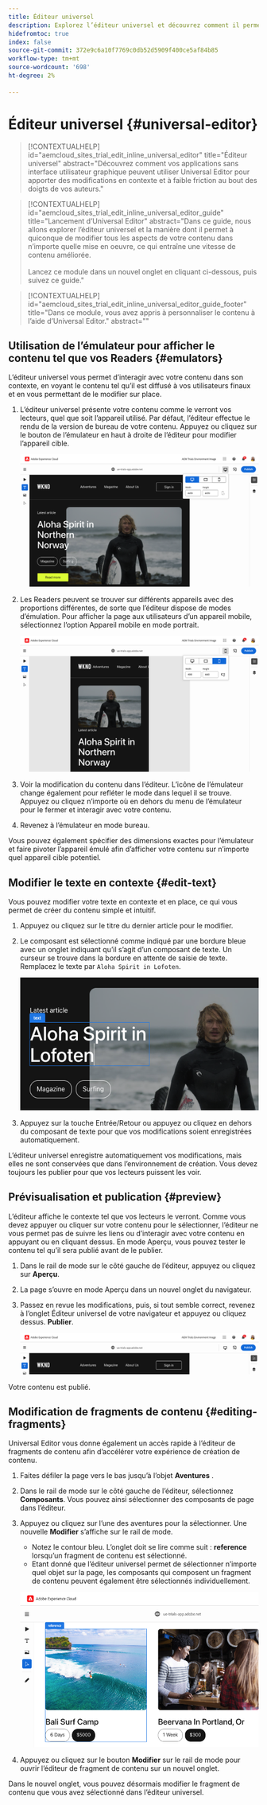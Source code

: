 ```yaml
---
title: Éditeur universel
description: Explorez l’éditeur universel et découvrez comment il permet à n’importe qui de modifier n’importe quel aspect de votre contenu dans n’importe quelle mise en oeuvre.
hidefromtoc: true
index: false
source-git-commit: 372e9c6a10f7769c0db52d5909f400ce5af84b85
workflow-type: tm+mt
source-wordcount: '698'
ht-degree: 2%

---
```



# Éditeur universel {#universal-editor}

>[!CONTEXTUALHELP]
>id="aemcloud_sites_trial_edit_inline_universal_editor"
>title="Éditeur universel"
>abstract="Découvrez comment vos applications sans interface utilisateur graphique peuvent utiliser Universal Editor pour apporter des modifications en contexte et à faible friction au bout des doigts de vos auteurs."

>[!CONTEXTUALHELP]
>id="aemcloud_sites_trial_edit_inline_universal_editor_guide"
>title="Lancement d’Universal Editor"
>abstract="Dans ce guide, nous allons explorer l’éditeur universel et la manière dont il permet à quiconque de modifier tous les aspects de votre contenu dans n’importe quelle mise en oeuvre, ce qui entraîne une vitesse de contenu améliorée.<br><br>Lancez ce module dans un nouvel onglet en cliquant ci-dessous, puis suivez ce guide."

>[!CONTEXTUALHELP]
>id="aemcloud_sites_trial_edit_inline_universal_editor_guide_footer"
>title="Dans ce module, vous avez appris à personnaliser le contenu à l’aide d’Universal Editor."
>abstract=""

## Utilisation de l’émulateur pour afficher le contenu tel que vos Readers {#emulators}

L’éditeur universel vous permet d’interagir avec votre contenu dans son contexte, en voyant le contenu tel qu’il est diffusé à vos utilisateurs finaux et en vous permettant de le modifier sur place.

1. L’éditeur universel présente votre contenu comme le verront vos lecteurs, quel que soit l’appareil utilisé. Par défaut, l’éditeur effectue le rendu de la version de bureau de votre contenu. Appuyez ou cliquez sur le bouton de l’émulateur en haut à droite de l’éditeur pour modifier l’appareil cible.

   ![Élément de menu de l’émulateur](assets/do-not-localize/ue-emulator-1.png)

1. Les Readers peuvent se trouver sur différents appareils avec des proportions différentes, de sorte que l’éditeur dispose de modes d’émulation. Pour afficher la page aux utilisateurs d’un appareil mobile, sélectionnez l’option Appareil mobile en mode portrait.

   ![Élément de menu de l’émulateur](assets/do-not-localize/ue-emulator-3.png)

1. Voir la modification du contenu dans l’éditeur. L’icône de l’émulateur change également pour refléter le mode dans lequel il se trouve. Appuyez ou cliquez n’importe où en dehors du menu de l’émulateur pour le fermer et interagir avec votre contenu.

1. Revenez à l’émulateur en mode bureau.

Vous pouvez également spécifier des dimensions exactes pour l’émulateur et faire pivoter l’appareil émulé afin d’afficher votre contenu sur n’importe quel appareil cible potentiel.

## Modifier le texte en contexte {#edit-text}

Vous pouvez modifier votre texte en contexte et en place, ce qui vous permet de créer du contenu simple et intuitif.

1. Appuyez ou cliquez sur le titre du dernier article pour le modifier.

1. Le composant est sélectionné comme indiqué par une bordure bleue avec un onglet indiquant qu’il s’agit d’un composant de texte. Un curseur se trouve dans la bordure en attente de saisie de texte. Remplacez le texte par `Aloha Spirit in Lofoten`.

   ![Modification de texte dans Universal Editor](assets/do-not-localize/ue-edit-text-2.png)

1. Appuyez sur la touche Entrée/Retour ou appuyez ou cliquez en dehors du composant de texte pour que vos modifications soient enregistrées automatiquement.

L’éditeur universel enregistre automatiquement vos modifications, mais elles ne sont conservées que dans l’environnement de création. Vous devez toujours les publier pour que vos lecteurs puissent les voir.

## Prévisualisation et publication {#preview}

L’éditeur affiche le contexte tel que vos lecteurs le verront. Comme vous devez appuyer ou cliquer sur votre contenu pour le sélectionner, l’éditeur ne vous permet pas de suivre les liens ou d’interagir avec votre contenu en appuyant ou en cliquant dessus. En mode Aperçu, vous pouvez tester le contenu tel qu’il sera publié avant de le publier.

1. Dans le rail de mode sur le côté gauche de l’éditeur, appuyez ou cliquez sur **Aperçu**.

1. La page s’ouvre en mode Aperçu dans un nouvel onglet du navigateur.

1. Passez en revue les modifications, puis, si tout semble correct, revenez à l’onglet Éditeur universel de votre navigateur et appuyez ou cliquez dessus. **Publier**.

   ![Éléments du menu Aperçu et publication](assets/do-not-localize/ue-preview-publish.png)

Votre contenu est publié.

## Modification de fragments de contenu {#editing-fragments}

Universal Editor vous donne également un accès rapide à l’éditeur de fragments de contenu afin d’accélérer votre expérience de création de contenu.

1. Faites défiler la page vers le bas jusqu’à l’objet **Aventures** .

1. Dans le rail de mode sur le côté gauche de l’éditeur, sélectionnez **Composants**. Vous pouvez ainsi sélectionner des composants de page dans l’éditeur.

1. Appuyez ou cliquez sur l’une des aventures pour la sélectionner. Une nouvelle **Modifier** s’affiche sur le rail de mode.

   * Notez le contour bleu. L’onglet doit se lire comme suit : **reference** lorsqu’un fragment de contenu est sélectionné.
   * Etant donné que l’éditeur universel permet de sélectionner n’importe quel objet sur la page, les composants qui composent un fragment de contenu peuvent également être sélectionnés individuellement.

   ![Sélection de fragments de contenu dans l’éditeur universel](assets/do-not-localize/ue-content-fragments.png)

1. Appuyez ou cliquez sur le bouton **Modifier** sur le rail de mode pour ouvrir l’éditeur de fragment de contenu sur un nouvel onglet.

Dans le nouvel onglet, vous pouvez désormais modifier le fragment de contenu que vous avez sélectionné dans l’éditeur universel.
